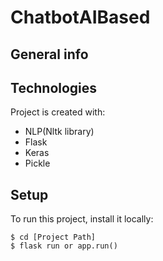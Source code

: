 # ChatbotAIBased

## General info

## Technologies
Project is created with:
* NLP(Nltk library)
* Flask
* Keras
* Pickle


## Setup
To run this project, install it locally:

```
$ cd [Project Path]
$ flask run or app.run()
```
